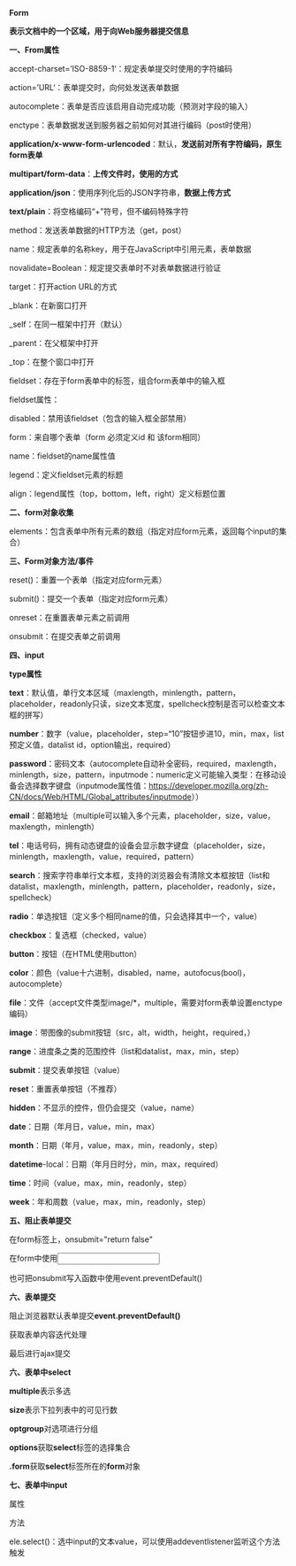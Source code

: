 **Form**

**表示文档中的一个区域，用于向Web服务器提交信息**

**一、From属性**

accept-charset=’ISO-8859-1‘：规定表单提交时使用的字符编码

action=’URL‘：表单提交时，向何处发送表单数据

autocomplete：表单是否应该启用自动完成功能（预测对字段的输入）

enctype：表单数据发送到服务器之前如何对其进行编码（post时使用）

**application/x-www-form-urlencoded**：默认，**发送前对所有字符编码，原生form表单**

**multipart/form-data**：**上传文件时，使用的方式**

**application/json**：使用序列化后的JSON字符串，**数据上传方式**

**text/plain**：将空格编码“+”符号，但不编码特殊字符

method：发送表单数据的HTTP方法（get，post）

name：规定表单的名称key，用于在JavaScript中引用元素，表单数据

novalidate=Boolean：规定提交表单时不对表单数据进行验证

target：打开action URL的方式

\_blank：在新窗口打开

\_self：在同一框架中打开（默认）

\_parent：在父框架中打开

\_top：在整个窗口中打开

fieldset：存在于form表单中的标签，组合form表单中的输入框

fieldset属性：

disabled：禁用该fieldset（包含的输入框全部禁用）

form：来自哪个表单（form 必须定义id 和 该form相同）

name：fieldset的name属性值

legend：定义fieldset元素的标题

align：legend属性（top，bottom，left，right）定义标题位置

**二、form对象收集**

elements：包含表单中所有元素的数组（指定对应form元素，返回每个input的集合）

**三、Form对象方法/事件**

reset()：重置一个表单（指定对应form元素）

submit()：提交一个表单（指定对应form元素）

onreset：在重置表单元素之前调用

onsubmit：在提交表单之前调用

**四、input**

**type属性**

**text**：默认值，单行文本区域（maxlength，minlength，pattern，placeholder，readonly只读，size文本宽度，spellcheck控制是否可以检查文本框的拼写）

**number**：数字（value，placeholder，step=“10”按钮步进10，min，max，list预定义值，datalist id，option输出，required）

**password**：密码文本（autocomplete自动补全密码，required，maxlength，minlength，size，pattern，inputmode：numeric定义可能输入类型：在移动设备会选择数字键盘（inputmode属性值：<https://developer.mozilla.org/zh-CN/docs/Web/HTML/Global_attributes/inputmode>））

**email**：邮箱地址（multiple可以输入多个元素，placeholder，size，value，maxlength，minlength）

**tel**：电话号码，拥有动态键盘的设备会显示数字键盘（placeholder，size，minlength，maxlength，value，required，pattern）

**search**：搜索字符串单行文本框，支持的浏览器会有清除文本框按钮（list和datalist，maxlength，minlength，pattern，placeholder，readonly，size，spellcheck）

**radio**：单选按钮（定义多个相同name的值，只会选择其中一个，value）

**checkbox**：复选框（checked，value）

**button**：按钮（在HTML使用button）

**color**：颜色（value十六进制，disabled，name，autofocus(bool)，autocomplete）

**file**：文件（accept文件类型image/\*，multiple，需要对form表单设置enctype编码）

**image**：带图像的submit按钮（src，alt，width，height，required，）

**range**：进度条之类的范围控件（list和datalist，max，min，step）

**submit**：提交表单按钮（value）

**reset**：重置表单按钮（不推荐）

**hidden**：不显示的控件，但仍会提交（value，name）

**date**：日期（年月日，value，min，max）

**month**：日期（年月，value，max，min，readonly，step）

**datetime**-local：日期（年月日时分，min，max，required）

**time**：时间（value，max，min，readonly，step）

**week**：年和周数（value，max，min，readonly，step）

**五、阻止表单提交**

在form标签上，onsubmit="return false"

在form中使用<input  type="text" onsubmit="event.preventDefault()" />

也可把onsubmit写入函数中使用event.preventDefault()

**六、表单提交**

<!-- ![clipboard.png](./assets/Aspose.Words.1be046b9-43b4-40fc-8138-bf1a378f39d7.001.png) -->

阻止浏览器默认表单提交**event.preventDefault()**

获取表单内容迭代处理

最后进行ajax提交

**六、表单中select**


<!-- ![clipboard.png](./assets/Aspose.Words.1be046b9-43b4-40fc-8138-bf1a378f39d7.002.png) -->

<!-- ![clipboard.png](./assets/Aspose.Words.1be046b9-43b4-40fc-8138-bf1a378f39d7.003.png) -->

**multiple**表示多选

**size**表示下拉列表中的可见行数

**optgroup**对选项进行分组

**options**获取**select**标签的选择集合

**.form**获取**select**标签所在的**form**对象

**七、表单中input**

属性

方法

ele.select()：选中input的文本value，可以使用addeventlistener监听这个方法触发
